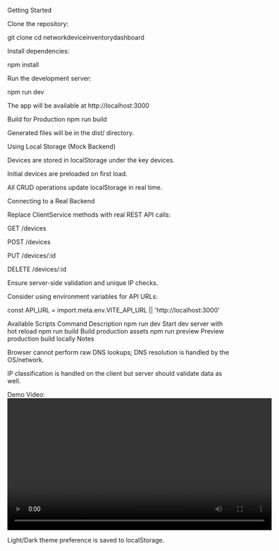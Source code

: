 Getting Started

Clone the repository:

git clone <repository-url>
cd networkdeviceinventorydashboard

Install dependencies:

npm install

Run the development server:

npm run dev

The app will be available at http://localhost:3000

Build for Production
npm run build

Generated files will be in the dist/ directory.

Using Local Storage (Mock Backend)

Devices are stored in localStorage under the key devices.

Initial devices are preloaded on first load.

All CRUD operations update localStorage in real time.

Connecting to a Real Backend

Replace ClientService methods with real REST API calls:

GET /devices

POST /devices

PUT /devices/:id

DELETE /devices/:id

Ensure server-side validation and unique IP checks.

Consider using environment variables for API URLs:

const API_URL = import.meta.env.VITE_API_URL || 'http://localhost:3000'

Available Scripts
Command Description
npm run dev Start dev server with hot reload
npm run build Build production assets
npm run preview Preview production build locally
Notes

Browser cannot perform raw DNS lookups; DNS resolution is handled by the OS/network.

IP classification is handled on the client but server should validate data as well.

Demo Video:
<video src="demo.mp4" width="600" controls></video>


Light/Dark theme preference is saved to localStorage.
